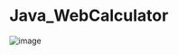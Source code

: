 # Java_WebCalculator
![image](https://github.com/EduardKriv/Java_WebCalculator/tree/main/materials/calc.gif)
